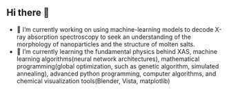 ## Hi there 👋

<!--
**kaifengZheng/kaifengZheng** is a ✨ _special_ ✨ repository because its `README.md` (this file) appears on your GitHub profile.

Here are some ideas to get you started:-->

- 🔭 I’m currently working on using machine-learning models to decode X-ray absorption spectroscopy to seek an understanding of the morphology of nanoparticles and the structure of molten salts. 
- 🌱 I’m currently learning the fundamental physics behind XAS, machine learning algorithms(neural network architectures), mathematical programming(global optimization, such as genetic algorithm, simulated annealing), advanced python programming, computer algorithms, and chemical visualization tools(Blender, Vista, matplotlib)

